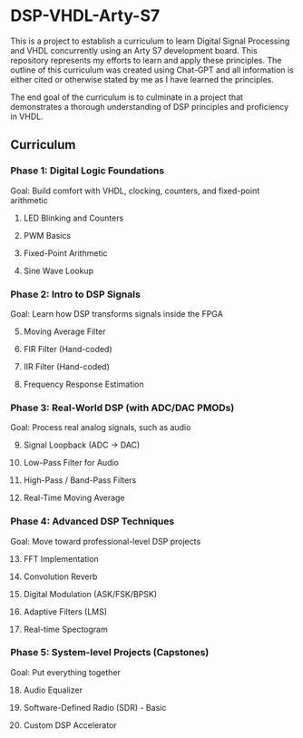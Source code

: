 # DSP-VHDL-Arty-S7
This is a project to establish a curriculum to learn Digital Signal Processing and VHDL concurrently using an Arty S7 development board. This repository represents my efforts to learn and apply these principles. The outline of this curriculum was created using Chat-GPT and all information is either cited or otherwise stated by me as I have learned the principles.

The end goal of the curriculum is to culminate in a project that demonstrates a thorough understanding of DSP principles and proficiency in VHDL.

## Curriculum
### Phase 1: Digital Logic Foundations
Goal: Build comfort with VHDL, clocking, counters, and fixed-point arithmetic
1. LED Blinking and Counters

2. PWM Basics

3. Fixed-Point Arithmetic

4. Sine Wave Lookup

### Phase 2: Intro to DSP Signals
Goal: Learn how DSP transforms signals inside the FPGA

5. Moving Average Filter

6. FIR Filter (Hand-coded)

7. IIR Filter (Hand-coded)

8. Frequency Response Estimation

### Phase 3: Real-World DSP (with ADC/DAC PMODs)
Goal: Process real analog signals, such as audio

9. Signal Loopback (ADC -> DAC)

10. Low-Pass Filter for Audio

11. High-Pass / Band-Pass Filters

12. Real-Time Moving Average

### Phase 4: Advanced DSP Techniques
Goal: Move toward professional-level DSP projects

13. FFT Implementation

14. Convolution Reverb

15. Digital Modulation (ASK/FSK/BPSK)

16. Adaptive Filters (LMS)

17. Real-time Spectogram

### Phase 5: System-level Projects (Capstones)
Goal: Put everything together

18. Audio Equalizer

19. Software-Defined Radio (SDR) - Basic

20. Custom DSP Accelerator
